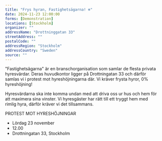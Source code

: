 ```yaml
---
title: "Frys hyran, Fastighetsägarna! ❄️"
date: 2024-11-23 12:00:00
forms: [Demonstration]
locations: [Stockholm]
organizer: ""
addressName: "Drottninggatan 33"
streetAddress: ""
postalCode: ""
addressRegion: "Stockholm"
addressCountry: "Sweden"
source: ""
---
```

"Fastighetsägarna" är en branschorganisation som samlar de flesta privata hyresvärdar. Deras huvudkontor ligger på Drottningatan 33 och därför samlas vi i protest mot hyreshöjningarna där. Vi kräver frysta hyror, 0% hyreshöjning!

Hyresvärdarna ska inte komma undan med att driva oss ur hus och hem för att maximera sina vinster. Vi hyresgäster har rätt till ett tryggt hem med rimlig hyra, därför kräver vi det tillsammans.

PROTEST MOT HYRESHÖJNINGAR
- Lördag 23 november
- 12.00
- Drottningatan 33, Stockholm
